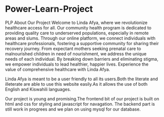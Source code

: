 
# Power-Learn-Project
PLP
About Our Project
Welcome to Linda Afya, where we revolutionize healthcare access for all. Our community health program is dedicated to providing quality care to underserved populations, especially in remote areas and slums. Through our online platform, we connect individuals with healthcare professionals, fostering a supportive community for sharing their recovery journey. From expectant mothers seeking prenatal care to malnourished children in need of nourishment, we address the unique needs of each individual. By breaking down barriers and eliminating stigma, we empower individuals to lead healthier, happier lives. Experience the value of comprehensive healthcare with Linda Afya.

Linda Afya is meant to be a user friendly to all its users.Both the literate and illeterate are able to use this website easily.As it allows the use of both English and Kiswahili languages.

Our project is young and promising.The frontend bit of our project is built on html and css for styling and javascript for navagation.
The backend part is still work in progrees and we plan on using mysql for our database.

